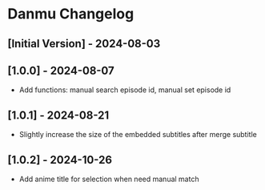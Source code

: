 # Danmu Changelog

## [Initial Version] - 2024-08-03

## [1.0.0] - 2024-08-07
- Add functions: manual search episode id, manual set episode id

## [1.0.1] - 2024-08-21
- Slightly increase the size of the embedded subtitles after merge subtitle

## [1.0.2] - 2024-10-26
- Add anime title for selection when need manual match